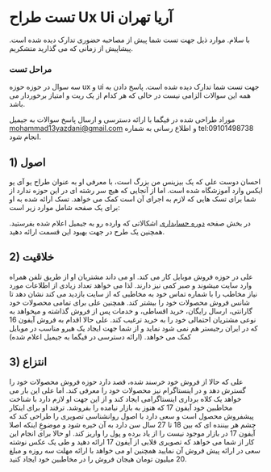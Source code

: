 # تست طراح Ux Ui آریا تهران

با سلام. موارد ذیل جهت تست شما پیش از مصاحبه حضوری تدارک دیده شده است. پیشاپیش از زمانی که می گذارید متشکریم.

### مراحل تست
سه سوال در حوزه حوزه ux و  ui جهت تست شما تدارک دیده شده است. پاسخ دادن به همه این سوالات الزامی نیست در حالی که هر کدام از یک ریت و امتیاز برخوردار می باشد.

موراد طراحی شده در فیگما با ارائه دسترسی و ارسال پاسخ سوالات به جیمیل mohammad13yazdani@gmail.com و اطلاع رسانی به شماره tel:09101498738 انجام شود.

## 1) اصول
احسان دوست علی که یک بیزینس من بزرگ است، با معرفی او به عنوان طراح یو آی یو ایکس وارد آموزشگاه شده است. اما از آنجایی که هیچ سر رشته ای در این حوزه ندارد از شما برای تسک هایی که لازم به اجرای آن است کمک می خواهد. تسک ارائه شده به او برای یک صفحه شامل موارد زیر است:

در بخش صفحه [دوره حسابداری] اشکالاتی که وارده رو به جیمیل اعلام شده بفرستید. همچنین یک طرح در جهت بهبود این قسمت ارائه دهید.

## 2) خلاقیت
علی در حوزه فروش موبایل کار می کند. او می داند مشتریان او از طریق تلفن همراه وارد سایت میشوند و صبر کمی نیز دارند. لذا می خواهد تعداد زیادی از اطلاعات مورد نیاز مخاطب را با شماره تماس خود به مخاطبی که از سایت بازدید می کند نشان دهد تا شانس فروش محصولات خود را بیشتر کند. همچنین علی برای تمامی محصولات خود گارانتی، ارسال رایگان، خرید اقساطی، و خدمات پس از فروش گذاشته و میخواهد به نوعی مشتریان احتمالی خود را به خرید ترغیب کند. علی حالا اقدام به فروش آیفون 16 که در ایران رجیستر هم نمی شود نماید و از شما جهت ایجاد یک هیرو مناسب در موبایل کمک می خواهد. (ارائه دسترسی در فیگما به جیمیل اعلام شده)

## 3) انتزاع
علی که حالا از فروش خود خرسند شده، قصد دارد حوزه فروش محصولات خود را گسترش دهد و در اینستاگرام نیز محصولات خود را معرفی کند. اما علی این بار می خواهد یک کلاه برداری اینستاگرامی ایجاد کند و از این جهت او لازم دارد با شناخت مخاطبین خود آیفون 17 که هنوز به بازار نیامده را بفروشد. ترفند او برای اینکار پیشفروش محصول است و سعی دارد با اصول روانشناسی تصویری را طراحی کند که چشم هر بیننده ای که بین 18 تا 27 سال سن دارد به آن خیره شود و موضوعِ اینکه اصلا آیفون 17 در بازار موجود نیست را از یاد برده و پول را واریز کند. او حالا برای انجام این کار از شما می خواهد که تصویری قلابی از آیفون 17 ارائه دهید و طی یک عکس نوشته سعی در ارائه پیش فروش آن نمایید همچنین او می خواهد با ارائه مهلت سه روزه و مبلغ 20 میلیون تومان هیجان فروش را در مخاطبین خود ایجاد کنید.

[دوره حسابداری]: <https://www.aryatehran.com/%D8%A2%D9%85%D9%88%D8%B2%D8%B4-%D8%AD%D8%B3%D8%A7%D8%A8%D8%AF%D8%A7%D8%B1%DB%8C/#courses>
